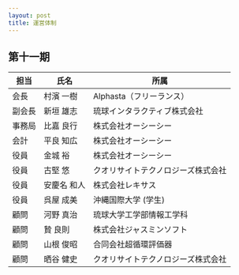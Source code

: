 ```yaml
---
layout: post
title: 運営体制
---
```


第十一期
--------------------------------------------------------------------------------

担当   | 氏名        | 所属
------ | ----------- | ---------------------------------------------------------
会長   | 村濱 一樹   | Alphasta（フリーランス）
副会長 | 新垣 雄志   | 琉球インタラクティブ株式会社
事務局 | 比嘉 良行   | 株式会社オーシーシー
会計   | 平良 知広   | 株式会社オーシーシー
役員   | 金城 裕     | 株式会社オーシーシー
役員   | 古堅 悠     | クオリサイトテクノロジーズ株式会社
役員   | 安慶名 和人 | 株式会社レキサス
役員   | 呉屋 成美   | 沖縄国際大学 (学生)
顧問   | 河野 真治   | 琉球大学工学部情報工学科
顧問   | 贄 良則     | 株式会社ジャスミンソフト
顧問   | 山根 俊昭   | 合同会社超循環評価器
顧問   | 晒谷 健史   | クオリサイトテクノロジーズ株式会社
